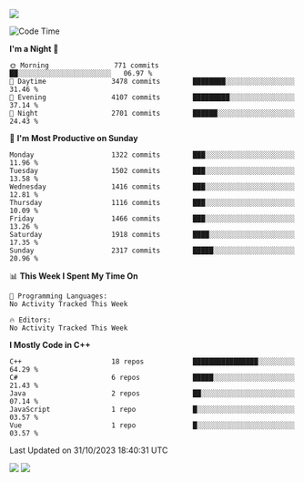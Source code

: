 ![](https://komarev.com/ghpvc/?username=lilpidgey&color=red)
<!--START_SECTION:waka-->
![Code Time](http://img.shields.io/badge/Code%20Time-1%2C491%20hrs%2018%20mins-blue)

**I'm a Night 🦉** 

```text
🌞 Morning                771 commits         ██░░░░░░░░░░░░░░░░░░░░░░░   06.97 % 
🌆 Daytime                3478 commits        ████████░░░░░░░░░░░░░░░░░   31.46 % 
🌃 Evening                4107 commits        █████████░░░░░░░░░░░░░░░░   37.14 % 
🌙 Night                  2701 commits        ██████░░░░░░░░░░░░░░░░░░░   24.43 % 
```
📅 **I'm Most Productive on Sunday** 

```text
Monday                   1322 commits        ███░░░░░░░░░░░░░░░░░░░░░░   11.96 % 
Tuesday                  1502 commits        ███░░░░░░░░░░░░░░░░░░░░░░   13.58 % 
Wednesday                1416 commits        ███░░░░░░░░░░░░░░░░░░░░░░   12.81 % 
Thursday                 1116 commits        ███░░░░░░░░░░░░░░░░░░░░░░   10.09 % 
Friday                   1466 commits        ███░░░░░░░░░░░░░░░░░░░░░░   13.26 % 
Saturday                 1918 commits        ████░░░░░░░░░░░░░░░░░░░░░   17.35 % 
Sunday                   2317 commits        █████░░░░░░░░░░░░░░░░░░░░   20.96 % 
```


📊 **This Week I Spent My Time On** 

```text
💬 Programming Languages: 
No Activity Tracked This Week

🔥 Editors: 
No Activity Tracked This Week
```

**I Mostly Code in C++** 

```text
C++                      18 repos            ████████████████░░░░░░░░░   64.29 % 
C#                       6 repos             █████░░░░░░░░░░░░░░░░░░░░   21.43 % 
Java                     2 repos             ██░░░░░░░░░░░░░░░░░░░░░░░   07.14 % 
JavaScript               1 repo              █░░░░░░░░░░░░░░░░░░░░░░░░   03.57 % 
Vue                      1 repo              █░░░░░░░░░░░░░░░░░░░░░░░░   03.57 % 
```




 Last Updated on 31/10/2023 18:40:31 UTC
<!--END_SECTION:waka-->
![](https://hit.yhype.me/github/profile?user_id=42968544)
![](https://komarev.com/ghpvc/?lilpidgey)
